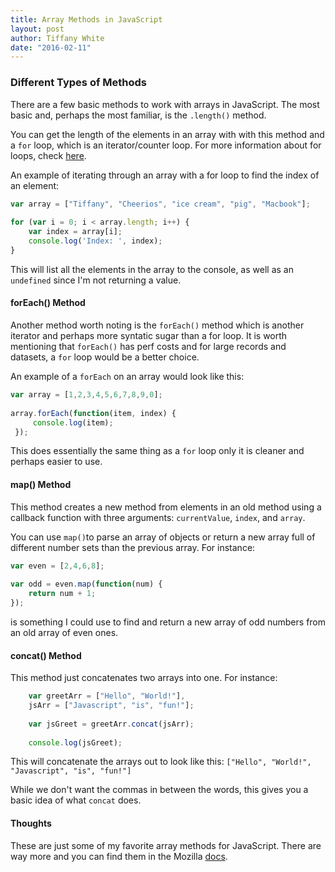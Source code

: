 ```yaml
---
title: Array Methods in JavaScript
layout: post
author: Tiffany White
date: "2016-02-11"
---
```



### Different Types of Methods

There are a few basic methods to work with arrays in JavaScript. The most basic and, perhaps the most familiar, is the `.length()` method.

You can get the length of the elements in an array with with this method and a `for` loop, which is an iterator/counter loop. For more information about for loops, check [here](https://developer.mozilla.org/en-US/docs/Web/JavaScript/Guide/Loops_and_iteration#for_statement).

An example of iterating through an array with a for loop to find the index of an element:

```javascript
var array = ["Tiffany", "Cheerios", "ice cream", "pig", "Macbook"];
	
for (var i = 0; i < array.length; i++) {
	var index = array[i];
	console.log('Index: ', index);
}
```
	
This will list all the elements in the array to the console, as well as an `undefined` since I'm not returning a value.

#### forEach() Method

Another method worth noting is the `forEach()` method which is another iterator and perhaps more syntatic sugar than a for loop. It is worth mentioning that `forEach()` has perf costs and for large records and datasets, a `for` loop would be a better choice.

An example of a `forEach` on an array would look like this:

```javascript
var array = [1,2,3,4,5,6,7,8,9,0];
     
array.forEach(function(item, index) {
     console.log(item);
 });
```
     
 This does essentially the same thing as a `for` loop only it is cleaner and perhaps easier to use.

#### map() Method

This method creates a new method from elements in an old method using a callback function with three arguments: `currentValue`, `index`, and `array`.

You can use `map()`to parse an array of objects or return a new array full of different number sets than the previous array. For instance:

```javascript
var even = [2,4,6,8];
	
var odd = even.map(function(num) {
	return num + 1;
});
```
    
is something I could use to find and return a new array of odd numbers from an old array of even ones.

#### concat() Method

This method just concatenates two arrays into one. For instance:

```javascript
    var greetArr = ["Hello", "World!"],
    jsArr = ["Javascript", "is", "fun!"];
    
    var jsGreet = greetArr.concat(jsArr);
    
    console.log(jsGreet);
```
    
This will concatenate the arrays out to look like this:
`["Hello", "World!", "Javascript", "is", "fun!"]`

While we don't want the commas in between the words, this gives you a basic idea of what `concat` does.

#### Thoughts

These are just some of my favorite array methods for JavaScript. There are way more and you can find them in the Mozilla [docs](https://developer.mozilla.org/en-US/docs/Web/JavaScript/Reference/Global_Objects/Array).
   